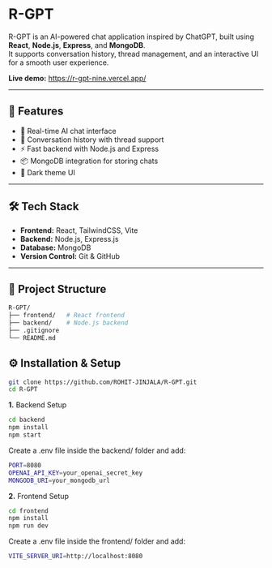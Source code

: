 # R-GPT

R-GPT is an AI-powered chat application inspired by ChatGPT, built using **React**, **Node.js**, **Express**, and **MongoDB**.  
It supports conversation history, thread management, and an interactive UI for a smooth user experience.

**Live demo:** https://r-gpt-nine.vercel.app/

---

## 🚀 Features
- 💬 Real-time AI chat interface  
- 📜 Conversation history with thread support  
- ⚡ Fast backend with Node.js and Express  
- 📦 MongoDB integration for storing chats  
- 🌙 Dark theme UI  

---

## 🛠️ Tech Stack
- **Frontend:** React, TailwindCSS, Vite  
- **Backend:** Node.js, Express.js  
- **Database:** MongoDB  
- **Version Control:** Git & GitHub  

---

## 📂 Project Structure
```bash
R-GPT/
├── frontend/   # React frontend
├── backend/    # Node.js backend
├── .gitignore 
└── README.md
```

## ⚙️ Installation & Setup

```bash
git clone https://github.com/ROHIT-JINJALA/R-GPT.git
cd R-GPT

```

**1.** Backend Setup

```bash
cd backend
npm install
npm start
```
Create a .env file inside the backend/ folder and add:
``` bash
PORT=8080
OPENAI_API_KEY=your_openai_secret_key
MONGODB_URI=your_mongodb_url

```

**2.** Frontend Setup

```bash
cd frontend
npm install
npm run dev
```
Create a .env file inside the frontend/ folder and add:
```bash
VITE_SERVER_URI=http://localhost:8080
```